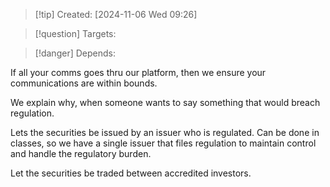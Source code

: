 
>[!tip] Created: [2024-11-06 Wed 09:26]

>[!question] Targets: 

>[!danger] Depends: 

If all your comms goes thru our platform, then we ensure your communications are within bounds.

We explain why, when someone wants to say something that would breach regulation.

Lets the securities be issued by an issuer who is regulated.  Can be done in classes, so we have a single issuer that files regulation to maintain control and handle the regulatory burden.

Let the securities be traded between accredited investors.